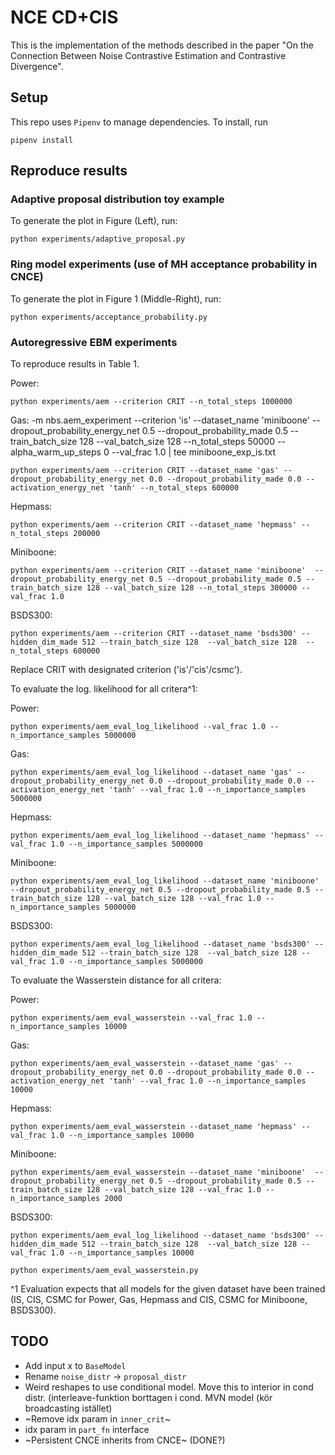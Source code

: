 # NCE CD+CIS

This is the implementation of the methods described in the paper "On the Connection Between Noise Contrastive Estimation and Contrastive Divergence".

## Setup

This repo uses `Pipenv` to manage dependencies.
To install, run

```
pipenv install
```

## Reproduce results

### Adaptive proposal distribution toy example

To generate the plot in Figure (Left), run:

```
python experiments/adaptive_proposal.py
```

### Ring model experiments (use of MH acceptance probability in CNCE) 

To generate the plot in Figure 1 (Middle-Right), run:

```
python experiments/acceptance_probability.py
```

### Autoregressive EBM experiments 

To reproduce results in Table 1. 

Power:

```
python experiments/aem --criterion CRIT --n_total_steps 1000000 
```

Gas:
 -m nbs.aem_experiment --criterion 'is' --dataset_name 'miniboone'  --dropout_probability_energy_net 0.5 --dropout_probability_made 0.5 --train_batch_size 128 --val_batch_size 128 --n_total_steps 50000 --alpha_warm_up_steps 0 --val_frac 1.0 | tee miniboone_exp_is.txt

```
python experiments/aem --criterion CRIT --dataset_name 'gas' --dropout_probability_energy_net 0.0 --dropout_probability_made 0.0 --activation_energy_net 'tanh' --n_total_steps 600000 
```

Hepmass:

```
python experiments/aem --criterion CRIT --dataset_name 'hepmass' --n_total_steps 200000
```

Miniboone: 

```
python experiments/aem --criterion CRIT --dataset_name 'miniboone'  --dropout_probability_energy_net 0.5 --dropout_probability_made 0.5 --train_batch_size 128 --val_batch_size 128 --n_total_steps 300000 --val_frac 1.0
```

BSDS300:

```
python experiments/aem --criterion CRIT --dataset_name 'bsds300' --hidden_dim_made 512 --train_batch_size 128  --val_batch_size 128  --n_total_steps 600000 
```

Replace CRIT with designated criterion ('is'/'cis'/csmc').


To evaluate the log. likelihood for all critera^1:

Power:

```
python experiments/aem_eval_log_likelihood --val_frac 1.0 --n_importance_samples 5000000
```

Gas:

```
python experiments/aem_eval_log_likelihood --dataset_name 'gas' --dropout_probability_energy_net 0.0 --dropout_probability_made 0.0 --activation_energy_net 'tanh' --val_frac 1.0 --n_importance_samples 5000000
```

Hepmass:

```
python experiments/aem_eval_log_likelihood --dataset_name 'hepmass' --val_frac 1.0 --n_importance_samples 5000000
```

Miniboone:

```
python experiments/aem_eval_log_likelihood --dataset_name 'miniboone'  --dropout_probability_energy_net 0.5 --dropout_probability_made 0.5 --train_batch_size 128 --val_batch_size 128 --val_frac 1.0 --n_importance_samples 5000000
```

BSDS300:

```
python experiments/aem_eval_log_likelihood --dataset_name 'bsds300' --hidden_dim_made 512 --train_batch_size 128  --val_batch_size 128 --val_frac 1.0 --n_importance_samples 5000000
```



To evaluate the Wasserstein distance for all critera:


Power:

```
python experiments/aem_eval_wasserstein --val_frac 1.0 --n_importance_samples 10000
```

Gas:

```
python experiments/aem_eval_wasserstein --dataset_name 'gas' --dropout_probability_energy_net 0.0 --dropout_probability_made 0.0 --activation_energy_net 'tanh' --val_frac 1.0 --n_importance_samples 10000
```

Hepmass:

```
python experiments/aem_eval_wasserstein --dataset_name 'hepmass' --val_frac 1.0 --n_importance_samples 10000
```

Miniboone:

```
python experiments/aem_eval_wasserstein --dataset_name 'miniboone'  --dropout_probability_energy_net 0.5 --dropout_probability_made 0.5 --train_batch_size 128 --val_batch_size 128 --val_frac 1.0 --n_importance_samples 2000
```

BSDS300:

```
python experiments/aem_eval_log_likelihood --dataset_name 'bsds300' --hidden_dim_made 512 --train_batch_size 128  --val_batch_size 128 --val_frac 1.0 --n_importance_samples 10000
```



```
python experiments/aem_eval_wasserstein.py
```



^1 Evaluation expects that all models for the given dataset have been trained (IS, CIS, CSMC for Power, Gas, Hepmass and CIS, CSMC for Miniboone, BSDS300). 


## TODO

- Add input x to `BaseModel`
- Rename `noise_distr` -> `proposal_distr`
- Weird reshapes to use conditional model. Move this to interior in cond distr. (interleave-funktion borttagen i cond. MVN model (kör broadcasting istället)
- ~Remove idx param in `inner_crit`~
- idx param in `part_fn` interface
- ~Persistent CNCE inherits from CNCE~ (DONE?)


